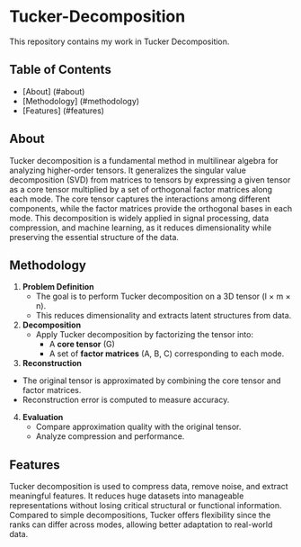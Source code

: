 # Tucker-Decomposition
This repository contains my work in Tucker Decomposition.
## Table of Contents
- [About] (#about)
- [Methodology] (#methodology)
- [Features] (#features)
## About
Tucker decomposition is a fundamental method in multilinear algebra for analyzing higher-order tensors. It generalizes the
singular value decomposition (SVD) from matrices to tensors by expressing a given tensor as a core tensor multiplied by a set
of orthogonal factor matrices along each mode. The core tensor captures the interactions among different components, while
the factor matrices provide the orthogonal bases in each mode. This decomposition is widely applied in signal processing, data
compression, and machine learning, as it reduces dimensionality while preserving the essential structure of the data.
## Methodology
1. **Problem Definition**  
   - The goal is to perform Tucker decomposition on a 3D tensor (l × m × n).  
   - This reduces dimensionality and extracts latent structures from data.
2. **Decomposition**  
   - Apply Tucker decomposition by factorizing the tensor into:
     - A **core tensor** (G)
     - A set of **factor matrices** (A, B, C) corresponding to each mode.
3.  **Reconstruction**  
   - The original tensor is approximated by combining the core tensor and factor matrices.  
   - Reconstruction error is computed to measure accuracy.
4. **Evaluation**  
   - Compare approximation quality with the original tensor.  
   - Analyze compression and performance.
## Features
Tucker decomposition is used to compress data, remove noise, and extract meaningful features. It reduces huge datasets into manageable representations without losing critical structural or functional information. Compared to simple decompositions, Tucker offers flexibility since the ranks can differ across modes, allowing better adaptation to real-world data.
